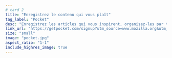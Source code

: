 ```yaml
---
# card 2
title: "Enregistrez le contenu qui vous plaît"
tag_label: "Pocket"
desc: "Enregistrez les articles qui vous inspirent, organisez-les par tags, et emportez-les partout avec vous."
link_url: "https://getpocket.com/signup?utm_source=www.mozilla.org&utm_medium=referral&utm_campaign=homepage&utm_content=card"
size: "small"
image: "pocket.jpg"
aspect_ratio: "1-1"
include_highres_image: true
---
```

